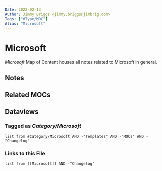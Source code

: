 ```yaml
---
Date: 2022-02-13
Author: Jimmy Briggs <jimmy.briggs@jimbrig.com>
Tags: ["#Type/MOC"]
Alias: "Microsoft"
---
```


# Microsoft

*Microsoft* Map of Content houses all notes related to Microsoft in general.

## Notes

## Related MOCs

## Dataviews

### Tagged as *Category/Microsoft*

```dataview
list from #Category/Microsoft AND -"Templates" AND -"MOCs" AND -"Changelog"
```

### Links to this File

```dataview
list from [[Microsoft]] AND -"Changelog"
```